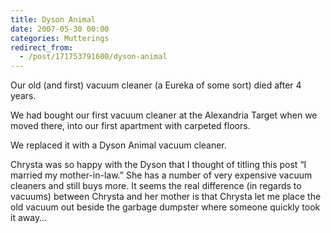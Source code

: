 ```yaml
---
title: Dyson Animal
date: 2007-05-30 00:00
categories: Mutterings
redirect_from:
  - /post/171753791600/dyson-animal
---
```

Our old (and first) vacuum cleaner (a Eureka of some sort) died after 4 years.

We had bought our first vacuum cleaner at the Alexandria Target when we moved there, into our first apartment with carpeted floors.

We replaced it with a Dyson Animal vacuum cleaner.

Chrysta was so happy with the Dyson that I thought of titling this post &ldquo;I married my mother-in-law.&rdquo; She has a number of very expensive vacuum cleaners and still buys more. It seems the real difference (in regards to vacuums) between Chrysta and her mother is that Chrysta let me place the old vacuum out beside the garbage dumpster where someone quickly took it away&hellip;
